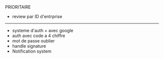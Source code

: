 PRIORITAIRE
- review par ID d'entrprise
-----------------------------
- systeme d'auth + avec google
- auth avec code a 4 chiffre
- mot de passe oublier
- handle signature
- Notification system

